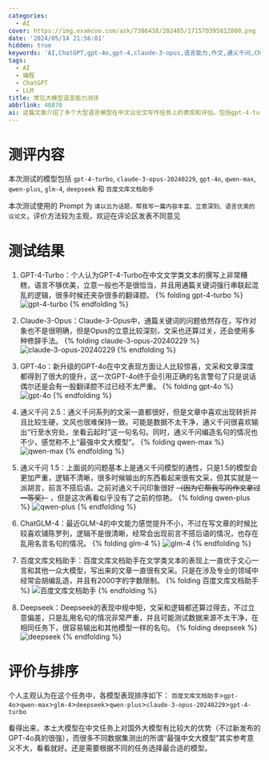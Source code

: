 ```yaml
---
categories:
  - AI
cover: https://img.examcoo.com/ask/7386438/202405/171570395812800.png
date: '2024/05/14 21:56:01'
hidden: true
keywords: 'AI,ChatGPT,gpt-4o,gpt-4,claude-3-opus,语言能力,作文,通义千问,ChatGLM'
tags:
  - AI
  - 编程
  - ChatGPT
  - LLM
title: 常见大模型语言能力测评
abbrlink: 48870
ai: 这篇文章介绍了多个大型语言模型在中文议论文写作任务上的表现和评估。包括gpt-4-turbo、claude-3-opus、gpt-4o、通义千问、glm-4、百度文库文档助手和deepseek等。作者通过一个具体的写作Prompt对这些模型的文学表达、逻辑连贯性和立意深度进行了测试和比较，并给出了主观的排序和评价。文章指出不同模型在处理中文文本时的优势和不足，强调选择合适的模型对于完成特定任务的重要性。
---
```

# 测评内容

本次测试的模型包括 `gpt-4-turbo`, `claude-3-opus-20240229`, `gpt-4o`, `qwen-max`, `qwen-plus`, `glm-4`, `deepseek` 和 `百度文库文档助手`

本次测试使用的 Prompt 为 `请以云为话题，帮我写一篇内容丰富、立意深刻、语言优美的议论文`，评价方法较为主观，欢迎在评论区发表不同意见

# 测试结果

1. GPT-4-Turbo：个人认为GPT-4-Turbo在中文文学类文本的撰写上非常糟糕，语言不够优美，立意一般也不是很恰当，并且用通篇关键词强行串联起混乱的逻辑，很多时候还夹杂很多的翻译腔。
  {% folding gpt-4-turbo %}
  ![gpt-4-turbo](https://cdn.jerryz.com.cn/gh/YangguangZhou/picx-images-hosting@master/gpt-4-turbo.jpg)
  {% endfolding %}

2. Claude-3-Opus：Claude-3-Opus中，通篇关键词的问题依然存在，写作对象也不是很明确，但是Opus的立意比较深刻，文采也还算过关，还会使用多种修辞手法。
  {% folding claude-3-opus-20240229 %}
  ![claude-3-opus-20240229](https://cdn.jerryz.com.cn/gh/YangguangZhou/picx-images-hosting@master/claude-3-opus-2024.jpg)
  {% endfolding %}

3. GPT-4o：新升级的GPT-4o在中文表现方面让人比较惊喜，文采和文章深度都得到了很大的提升，这一次GPT-4o终于会引用正确的名言警句了只是说话偶尔还是会有一股翻译腔不过已经不太严重。
  {% folding gpt-4o %}
  ![gpt-4o](https://cdn.jerryz.com.cn/gh/YangguangZhou/picx-images-hosting@master/gpt-4o.jpg)
  {% endfolding %}

4. 通义千问 2.5：通义千问系列的文采一直都很好，但是文章中喜欢出现转折并且比较生硬，文风也很难保持一致。可能是数据不太干净，通义千问很喜欢输出“行至水穷处，坐看云起时”这一句名句。同时，通义千问编造名句的情况也不少，感觉称不上“最强中文大模型”。
  {% folding qwen-max %}
  ![qwen-max](https://cdn.jerryz.com.cn/gh/YangguangZhou/picx-images-hosting@master/qwen-max.jpg)
  {% endfolding %}

5. 通义千问 1.5：上面说的问题基本上是通义千问模型的通性，只是1.5的模型会更加严重，逻辑不清晰，很多时候输出的东西看起来很有文采，但其实就是一派胡言，前言不搭后语。之前对通义千问印象很好 ~~（因为它帮我写的作文拿过一等奖）~~ ，但是这次再看似乎没有了之前的惊艳。
  {% folding qwen-plus %}
  ![qwen-plus](https://cdn.jerryz.com.cn/gh/YangguangZhou/picx-images-hosting@master/qwen-plus.jpg)
  {% endfolding %}

6. ChatGLM-4：最近GLM-4的中文能力感觉提升不小，不过在写文章的时候比较喜欢铺陈罗列，逻辑不是很清晰，经常会出现前言不搭后语的情况，也存在乱用名言名句的情况。
{% folding glm-4 %}
![glm-4](https://cdn.jerryz.com.cn/gh/YangguangZhou/picx-images-hosting@master/glm-4.jpg)
{% endfolding %}

7. 百度文库文档助手：百度文库文档助手在文学类文本的表现上一直优于文心一言和其他一众大模型，写出来的文章一直很有文采。只是在涉及专业的领域中经常会胡编乱造，并且有2000字的字数限制。
{% folding 百度文库文档助手 %}
![百度文库文档助手](https://cdn.jerryz.com.cn/gh/YangguangZhou/picx-images-hosting@master/百度文库文档助手.jpg)
{% endfolding %}

8. Deepseek：Deepseek的表现中规中矩，文采和逻辑都还算过得去，不过立意偏差，只是乱用名句的情况非常严重，并且可能测试数据来源不太干净，在相同任务下，很容易输出和其他模型一样的名句。
  {% folding deepseek %}
  ![deepseek](https://cdn.jerryz.com.cn/gh/YangguangZhou/picx-images-hosting@master/deepseek.jpg)
  {% endfolding %}

# 评价与排序

个人主观认为在这个任务中，各模型表现排序如下：
`百度文库文档助手`>`gpt-4o`>`qwen-max`>`glm-4`>`deepseek`>`qwen-plus`>`claude-3-opus-20240229`>`gpt-4-turbo`

看得出来，本土大模型在中文任务上对国外大模型有比较大的优势（不过新发布的GPT-4o真的很强），而很多不同数据集测出的所谓“最强中文大模型”其实参考意义不大，看看就好。还是需要根据不同的任务选择最合适的模型。